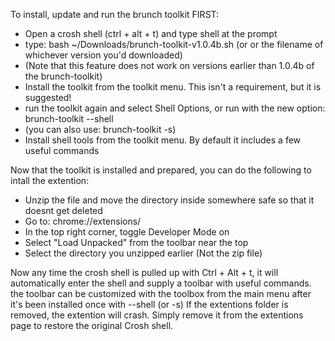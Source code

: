 To install, update and run the brunch toolkit FIRST:
- Open a crosh shell (ctrl + alt + t) and type shell at the prompt
- type: bash ~/Downloads/brunch-toolkit-v1.0.4b.sh (or or the filename of whichever version you'd downloaded)
- (Note that this feature does not work on versions earlier than 1.0.4b of the brunch-toolkit)
- Install the toolkit from the toolkit menu. This isn't a requirement, but it is suggested!
- run the toolkit again and select Shell Options, or run with the new option: brunch-toolkit --shell
- (you can also use: brunch-toolkit -s)
- Install shell tools from the toolkit menu. By default it includes a few useful commands

Now that the toolkit is installed and prepared, you can do the following to intall the extention:
- Unzip the file and move the directory inside somewhere safe so that it doesnt get deleted
- Go to: chrome://extensions/
- In the top right corner, toggle Developer Mode on
- Select "Load Unpacked" from the toolbar near the top
- Select the directory you unzipped earlier (Not the zip file)

Now any time the crosh shell is pulled up with Ctrl + Alt + t, it will automatically enter the shell and supply a toolbar with useful commands. the toolbar can be customized with the toolbox from the main menu after it's been installed once with --shell (or -s)
If the extentions folder is removed, the extention will crash. Simply remove it from the extentions page to restore the original Crosh shell.
